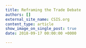 ```yaml
---
title: Reframing the Trade Debate
authors: []
external_site_name: CSIS.org
content_type: article
show_image_on_single_post: true
date: 2018-09-17 00:00:00 +0000

---
```

